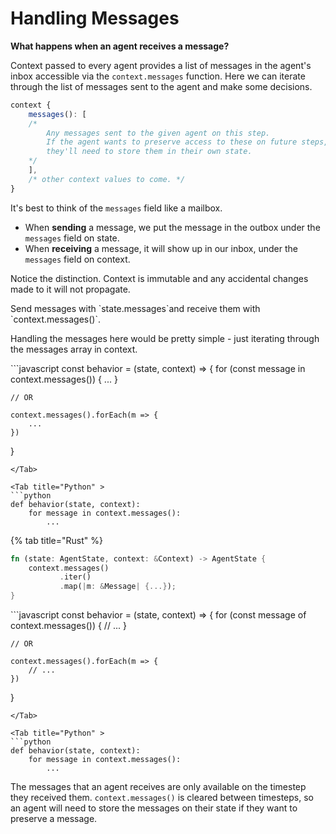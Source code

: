 # Handling Messages

**What happens when an agent receives a message?**

Context passed to every agent provides a list of messages in the agent's inbox accessible via the `context.messages` function. Here we can iterate through the list of messages sent to the agent and make some decisions.

```javascript
context {
    messages(): [
    /*  
        Any messages sent to the given agent on this step.
        If the agent wants to preserve access to these on future steps,
        they'll need to store them in their own state.
    */
    ],
    /* other context values to come. */
}
```

It's best to think of the `messages` field like a mailbox.

* When **sending** a message, we put the message in the outbox  under the `messages` field on state.
* When **receiving** a message, it will show up in our inbox, under the `messages` field on context.

Notice the distinction. Context is immutable and any accidental changes made to it will not propagate.

<Hint style="info">
Send messages with `state.messages`and receive them with `context.messages()`.
</Hint>

Handling the messages here would be pretty simple - just iterating through the messages array in context.

<Tabs>
<Tab title="JavaScript" >
```javascript
const behavior = (state, context) => {
    for (const message in context.messages()) {
        ...
    }

    // OR

    context.messages().forEach(m => {
        ...
    })
}
```
</Tab>

<Tab title="Python" >
```python
def behavior(state, context):
    for message in context.messages():
        ...
```
</Tab>

{% tab title="Rust" %}
```rust
fn (state: AgentState, context: &Context) -> AgentState {
    context.messages()
           .iter()
           .map(|m: &Message| {...});
}
```
</Tab>
</Tabs>

<Tabs>
<Tab title="JavaScript" >
```javascript
const behavior = (state, context) => {
    for (const message of context.messages()) {
        // ...
    }

    // OR

    context.messages().forEach(m => {
        // ...
    })
}
```
</Tab>

<Tab title="Python" >
```python
def behavior(state, context):
    for message in context.messages():
        ...
```
</Tab>
</Tabs>

The messages that an agent receives are only available on the timestep they received them. `context.messages()` is cleared between timesteps, so an agent will need to store the messages on their state if they want to preserve a message.

